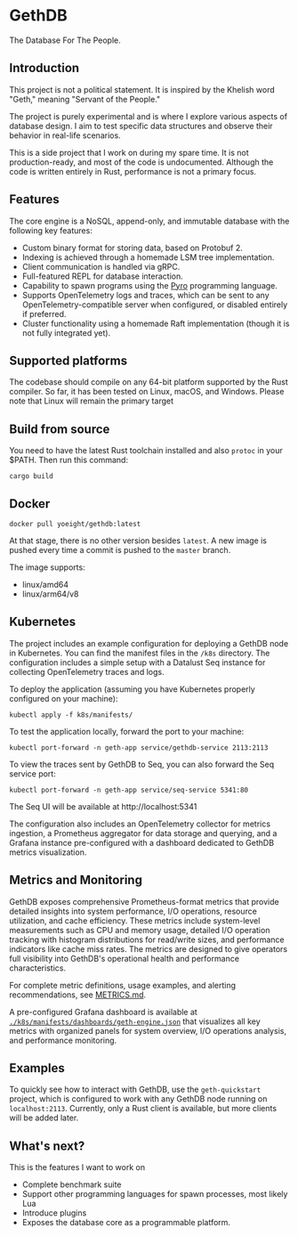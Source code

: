 GethDB
======

The Database For The People.

## Introduction

This project is not a political statement. It is inspired by the Khelish word "Geth," meaning "Servant of the People."

The project is purely experimental and is where I explore various aspects of database design. I aim to test specific
data structures and observe their behavior in real-life scenarios.

This is a side project that I work on during my spare time. It is not production-ready, and most of the code is
undocumented. Although the code is written entirely in Rust, performance is not a primary focus.

## Features

The core engine is a NoSQL, append-only, and immutable database with the following key features:

* Custom binary format for storing data, based on Protobuf 2.
* Indexing is achieved through a homemade LSM tree implementation.
* Client communication is handled via gRPC.
* Full-featured REPL for database interaction.
* Capability to spawn programs using the [Pyro] programming language.
* Supports OpenTelemetry logs and traces, which can be sent to any OpenTelemetry-compatible server when configured, or disabled entirely if preferred.
* Cluster functionality using a homemade Raft implementation (though it is not fully integrated yet).

## Supported platforms

The codebase should compile on any 64-bit platform supported by the Rust compiler. So far, it has been tested on Linux,
macOS, and Windows. Please note that Linux will remain the primary target

## Build from source

You need to have the latest Rust toolchain installed and also `protoc` in your $PATH. Then run this command:

```
cargo build
```

## Docker

```
docker pull yoeight/gethdb:latest
```

At that stage, there is no other version besides `latest`. A new image is pushed every time a commit is pushed to the `master` branch.

The image supports:
- linux/amd64
- linux/arm64/v8

## Kubernetes
The project includes an example configuration for deploying a GethDB node in Kubernetes. You can find the manifest files in the `/k8s` directory. The configuration includes a simple setup with a Datalust Seq instance for collecting OpenTelemetry traces and logs.

To deploy the application (assuming you have Kubernetes properly configured on your machine):
```
kubectl apply -f k8s/manifests/
```

To test the application locally, forward the port to your machine:
```
kubectl port-forward -n geth-app service/gethdb-service 2113:2113
```

To view the traces sent by GethDB to Seq, you can also forward the Seq service port:
```
kubectl port-forward -n geth-app service/seq-service 5341:80
```
The Seq UI will be available at http://localhost:5341

The configuration also includes an OpenTelemetry collector for metrics ingestion, a Prometheus aggregator for data storage and querying, and a Grafana instance pre-configured with a dashboard dedicated to GethDB metrics visualization.

## Metrics and Monitoring

GethDB exposes comprehensive Prometheus-format metrics that provide detailed insights into system performance, I/O operations, resource utilization, and cache efficiency. These metrics include system-level measurements such as CPU and memory usage, detailed I/O operation tracking with histogram distributions for read/write sizes, and performance indicators like cache miss rates. The metrics are designed to give operators full visibility into GethDB's operational health and performance characteristics.

For complete metric definitions, usage examples, and alerting recommendations, see [METRICS.md](./METRICS.md).

A pre-configured Grafana dashboard is available at [`./k8s/manifests/dashboards/geth-engine.json`](./k8s/manifests/dashboards/geth-engine.json) that visualizes all key metrics with organized panels for system overview, I/O operations analysis, and performance monitoring.

## Examples
To quickly see how to interact with GethDB, use the `geth-quickstart` project, which is configured to work with any GethDB node running on `localhost:2113`. Currently, only a Rust client is available, but more clients will be added later.

## What's next?

This is the features I want to work on

* Complete benchmark suite
* Support other programming languages for spawn processes, most likely Lua
* Introduce plugins
* Exposes the database core as a programmable platform.

[Pyro]: https://github.com/YoEight/pyro
